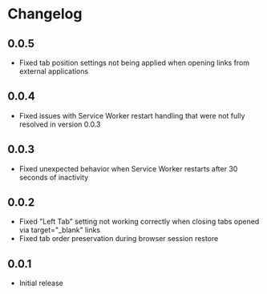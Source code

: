 # Changelog

## 0.0.5
- Fixed tab position settings not being applied when opening links from external applications

## 0.0.4
- Fixed issues with Service Worker restart handling that were not fully resolved in version 0.0.3

## 0.0.3
- Fixed unexpected behavior when Service Worker restarts after 30 seconds of inactivity

## 0.0.2
- Fixed "Left Tab" setting not working correctly when closing tabs opened via target="_blank" links
- Fixed tab order preservation during browser session restore

## 0.0.1
- Initial release